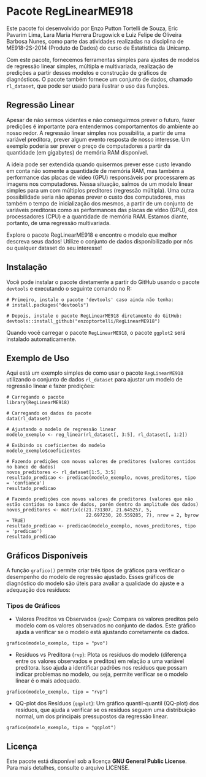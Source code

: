 # Pacote RegLinearME918

Este pacote foi desenvolvido por Enzo Putton Tortelli de Souza, Eric Pavarim Lima, Lara Maria Herrera Drugowick e Luiz Felipe de Oliveira Barbosa Nunes, como parte das atividades realizadas na disciplina de ME918-2S-2014 (Produto de Dados) do curso de Estatística da Unicamp.

Com este pacote, fornecemos ferramentas simples para ajustes de modelos de regressão linear simples, múltipla e multivariada, realização de predições a partir desses modelos e construção de gráficos de diagnósticos. O pacote também fornece um conjunto de dados, chamado `rl_dataset`, que pode ser usado para ilustrar o uso das funções.

## Regressão Linear
Apesar de não sermos videntes e não conseguirmos prever o futuro, fazer predições é importante para entendermos comportamentos do ambiente ao nosso redor. A regressão linear simples nos possibilita, a partir de uma variável preditora, prever algum evento resposta de nosso interesse. Um exemplo poderia ser prever o preço de computadores a partir da quantidade (em gigabytes) de memória RAM disponível.

A ideia pode ser extendida quando quisermos prever esse custo levando em conta não somente a quantidade de memória RAM, mas também a performance das placas de vídeo (GPU) responsáveis por processarem as imagens nos computadores. Nessa situação, saímos de um modelo linear simples para um com múltiplos preditores (regressão múltipla). Uma outra possibilidade seria não apenas prever o custo dos computadores, mas também o tempo de inicialização dos mesmos, a partir de um conjunto de variáveis preditoras como as performances das placas de vídeo (GPU), dos processadores (CPU) e a quantidade de memória RAM. Estamos diante, portanto, de uma regressão multivariada.

Explore o pacote RegLinearME918 e encontre o modelo que melhor descreva seus dados! Utilize o conjunto de dados disponibilizado por nós ou qualquer dataset do seu interesse!

## Instalação

Você pode instalar o pacote diretamente a partir do GitHub usando o pacote `devtools` e executando o seguinte comando no R:

```{r}
# Primeiro, instale o pacote 'devtools' caso ainda não tenha:
# install.packages("devtools")

# Depois, instale o pacote RegLinearME918 diretamente do GitHub:
devtools::install_github("enzoptortelli/RegLinearME918")
```

Quando você carregar o pacote `RegLinearME918`, o pacote `ggplot2` será instalado automaticamente.

## Exemplo de Uso

Aqui está um exemplo simples de como usar o pacote `RegLinearME918` utilizando o conjunto de dados `rl_dataset` para ajustar um modelo de regressão linear e fazer predições:
```{r}
# Carregando o pacote
library(RegLinearME918)

# Carregando os dados do pacote
data(rl_dataset)

# Ajustando o modelo de regressão linear
modelo_exemplo <- reg_linear(rl_dataset[, 3:5], rl_dataset[, 1:2])

# Exibindo os coeficientes do modelo
modelo_exemplo$coeficientes

# Fazendo predições com novos valores de preditores (valores contidos no banco de dados)
novos_preditores <- rl_dataset[1:5, 3:5]
resultado_predicao <- predicao(modelo_exemplo, novos_preditores, tipo = 'confianca')
resultado_predicao

# Fazendo predições com novos valores de preditores (valores que não estão contidos no banco de dados, porém dentro da amplitude dos dados)
novos_preditores <- matrix(c(21.731307, 21.645257, 5, 
                             22.697230, 20.559285, 7), nrow = 2, byrow = TRUE)
resultado_predicao <- predicao(modelo_exemplo, novos_preditores, tipo = 'predicao')
resultado_predicao
```

## Gráficos Disponíveis
A função `grafico()` permite criar três tipos de gráficos para verificar o desempenho do modelo de regressão ajustado. Esses gráficos de diagnóstico do modelo são úteis para avaliar a qualidade do ajuste e a adequação dos resíduos:

### Tipos de Gráficos
- Valores Preditos vs Observados (`pvo`): Compara os valores preditos pelo modelo com os valores observados no conjunto de dados. Este gráfico ajuda a verificar se o modelo está ajustando corretamente os dados.

```{r}
grafico(modelo_exemplo, tipo = "pvo")  
```
- Resíduos vs Preditora (`rvp`): Plota os resíduos do modelo (diferença entre os valores observados e preditos) em relação a uma variável preditora. Isso ajuda a identificar padrões nos resíduos que possam indicar problemas no modelo, ou seja, permite verificar se o modelo linear é o mais adequado.

```{r}
grafico(modelo_exemplo, tipo = "rvp")  
```
- QQ-plot dos Resíduos (`qqplot`): Um gráfico quantil-quantil (QQ-plot) dos resíduos, que ajuda a verificar se os resíduos seguem uma distribuição normal, um dos principais pressupostos da regressão linear.

```{r}
grafico(modelo_exemplo, tipo = "qqplot")  
```

## Licença

Este pacote está disponível sob a licença **GNU General Public License**. Para mais detalhes, consulte o arquivo LICENSE.

